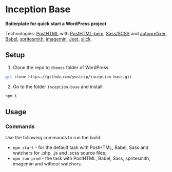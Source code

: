 # Inception Base
**Boilerplate for quick start a WordPress project**

Technologies: [PostHTML](https://github.com/posthtml/posthtml) with [PostHTML-bem](https://github.com/rajdee/posthtml-bem), [Sass/SCSS](http://sass-lang.com/) and [autoprefixer](https://github.com/postcss/autoprefixer), [Babel](https://babeljs.io/), [spritesmith](https://github.com/Ensighten/spritesmith), [imagemin](https://github.com/imagemin/imagemin), [Jeet](http://jeet.gs/), [slick](http://kenwheeler.github.io/slick/).

## Setup
1. Clone the repo to `themes` folder of WordPress:
  ```sh
  git clone https://github.com/yustnip/inception-base.git
  ```

2. Go to the folder `inception-base` and install:
  ```sh
  npm i
  ```

## Usage

### Commands
Use the following commands to run the build:

* `npm start` - for the default task with PostHTML, Babel, Sass and watchers for .php, .js and .scss source files;
* `npm run prod` - the task with PostHTML, Babel, Sass, spritesmith, imagemin and without watchers.

